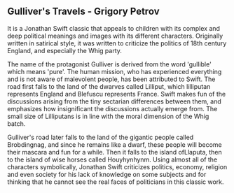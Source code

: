 ## Gulliver's Travels - Grigory Petrov

It is a Jonathan Swift classic that appeals to children with its complex and deep political meanings and images with its different characters. Originally written in satirical style, it was written to criticize the politics of 18th century England, and especially the Whig party.

The name of the protagonist Gulliver is derived from the word 'gullible' which means 'pure'. The human mission, who has experienced everything and is not aware of malevolent people, has been attributed to Swift.
The road first falls to the land of the dwarves called Lilliput, which lilliputan represents England and Blefuscu represents France. Swift makes fun of the discussions arising from the tiny sectarian differences between them, and emphasizes how insignificant the discussions actually emerge from. The small size of Lilliputans is in line with the moral dimension of the Whig batch.

Gulliver's road later falls to the land of the gigantic people called Brobdingnag, and since he remains like a dwarf, these people will become their mascara and fun for a while. Then it falls to the island ofLlaputa, then to the island of wise horses called Houyhynhynm. Using almost all of the characters symbolically, Jonathan Swift criticizes politics, economy, religion and even society for his lack of knowledge on some subjects and for thinking that he cannot see the real faces of politicians in this classic work.
